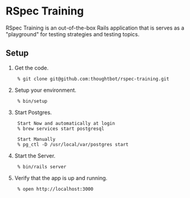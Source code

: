 # RSpec Training

RSpec Training is an out-of-the-box Rails application that is serves as a
"playground" for testing strategies and testing topics.

## Setup

1. Get the code.

        % git clone git@github.com:thoughtbot/rspec-training.git

2. Setup your environment.

        % bin/setup

3. Start Postgres.

        Start Now and automatically at login
        % brew services start postgresql

        Start Manually
        % pg_ctl -D /usr/local/var/postgres start

4. Start the Server.

        % bin/rails server

5. Verify that the app is up and running.

        % open http://localhost:3000
